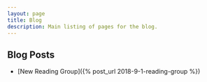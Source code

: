 ```yaml
---
layout: page
title: Blog
description: Main listing of pages for the blog.
---
```


## Blog Posts

- [New Reading Group]({% post_url 2018-9-1-reading-group %})